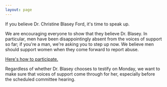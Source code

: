 ```yaml
---
layout: page
---
```


If you believe Dr. Christine Blasey Ford, it's time to speak up.

We are encouraging everyone to show that they believe Dr. Blasey.
In particular, men have been disappointingly absent
from the voices of support so far;
if you're a man, we're asking you to step up now.
We believe men should support women when they come forward to report abuse.

[Here's how to participate.](howto.html)

Regardless of whether Dr. Blasey chooses to testify on Monday,
we want to make sure that voices of support come through for her,
especially before the scheduled committee hearing.
